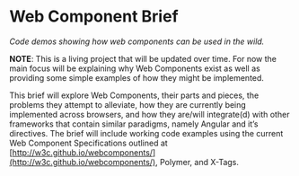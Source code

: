 Web Component Brief
===================

*Code demos showing how web components can be used in the wild.*

**NOTE**: This is a living project that will be updated over time. For now the main focus will be explaining why Web Components exist as well as providing some simple examples of how they might be implemented.


This brief will explore Web Components, their parts and pieces, the problems they attempt to alleviate, how they are currently being implemented across browsers, and how they are/will integrate(d) with other frameworks that contain similar paradigms, namely Angular and it’s directives. The brief will include working code examples using the current Web Component Specifications outlined at [http://w3c.github.io/webcomponents/](http://w3c.github.io/webcomponents/), Polymer, and X-Tags.
